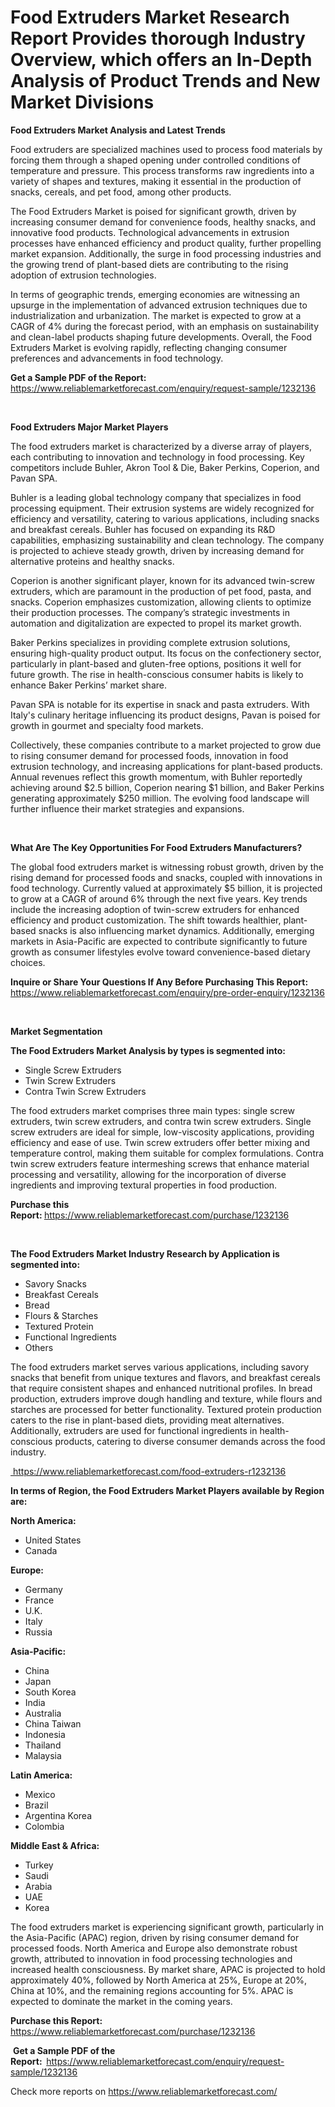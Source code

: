 <p><h1>Food Extruders Market Research Report Provides thorough Industry Overview, which offers an In-Depth Analysis of Product Trends and New Market Divisions</h1></p><p><strong>Food Extruders Market Analysis and Latest Trends</strong></p>
<p><p>Food extruders are specialized machines used to process food materials by forcing them through a shaped opening under controlled conditions of temperature and pressure. This process transforms raw ingredients into a variety of shapes and textures, making it essential in the production of snacks, cereals, and pet food, among other products. </p><p>The Food Extruders Market is poised for significant growth, driven by increasing consumer demand for convenience foods, healthy snacks, and innovative food products. Technological advancements in extrusion processes have enhanced efficiency and product quality, further propelling market expansion. Additionally, the surge in food processing industries and the growing trend of plant-based diets are contributing to the rising adoption of extrusion technologies.</p><p>In terms of geographic trends, emerging economies are witnessing an upsurge in the implementation of advanced extrusion techniques due to industrialization and urbanization. The market is expected to grow at a CAGR of 4% during the forecast period, with an emphasis on sustainability and clean-label products shaping future developments. Overall, the Food Extruders Market is evolving rapidly, reflecting changing consumer preferences and advancements in food technology.</p></p>
<p><strong>Get a Sample PDF of the Report:&nbsp;</strong> <a href="https://www.reliablemarketforecast.com/enquiry/request-sample/1232136?utm_campaign=3178&utm_medium=2&utm_source=Github&utm_content=ia&utm_term=09042025&utm_id=food-extruders">https://www.reliablemarketforecast.com/enquiry/request-sample/1232136</a></p>
<p>&nbsp;</p>
<p><strong>Food Extruders Major Market Players</strong></p>
<p><p>The food extruders market is characterized by a diverse array of players, each contributing to innovation and technology in food processing. Key competitors include Buhler, Akron Tool & Die, Baker Perkins, Coperion, and Pavan SPA.</p><p>Buhler is a leading global technology company that specializes in food processing equipment. Their extrusion systems are widely recognized for efficiency and versatility, catering to various applications, including snacks and breakfast cereals. Buhler has focused on expanding its R&D capabilities, emphasizing sustainability and clean technology. The company is projected to achieve steady growth, driven by increasing demand for alternative proteins and healthy snacks.</p><p>Coperion is another significant player, known for its advanced twin-screw extruders, which are paramount in the production of pet food, pasta, and snacks. Coperion emphasizes customization, allowing clients to optimize their production processes. The company’s strategic investments in automation and digitalization are expected to propel its market growth.</p><p>Baker Perkins specializes in providing complete extrusion solutions, ensuring high-quality product output. Its focus on the confectionery sector, particularly in plant-based and gluten-free options, positions it well for future growth. The rise in health-conscious consumer habits is likely to enhance Baker Perkins’ market share.</p><p>Pavan SPA is notable for its expertise in snack and pasta extruders. With Italy's culinary heritage influencing its product designs, Pavan is poised for growth in gourmet and specialty food markets. </p><p>Collectively, these companies contribute to a market projected to grow due to rising consumer demand for processed foods, innovation in food extrusion technology, and increasing applications for plant-based products. Annual revenues reflect this growth momentum, with Buhler reportedly achieving around $2.5 billion, Coperion nearing $1 billion, and Baker Perkins generating approximately $250 million. The evolving food landscape will further influence their market strategies and expansions.</p></p>
<p>&nbsp;</p>
<p><strong>What Are The Key Opportunities For Food Extruders Manufacturers?</strong></p>
<p><p>The global food extruders market is witnessing robust growth, driven by the rising demand for processed foods and snacks, coupled with innovations in food technology. Currently valued at approximately $5 billion, it is projected to grow at a CAGR of around 6% through the next five years. Key trends include the increasing adoption of twin-screw extruders for enhanced efficiency and product customization. The shift towards healthier, plant-based snacks is also influencing market dynamics. Additionally, emerging markets in Asia-Pacific are expected to contribute significantly to future growth as consumer lifestyles evolve toward convenience-based dietary choices.</p></p>
<p><strong>Inquire or Share Your Questions If Any Before Purchasing This Report:</strong> <a href="https://www.reliablemarketforecast.com/enquiry/pre-order-enquiry/1232136?utm_campaign=3178&utm_medium=2&utm_source=Github&utm_content=ia&utm_term=09042025&utm_id=food-extruders">https://www.reliablemarketforecast.com/enquiry/pre-order-enquiry/1232136</a></p>
<p>&nbsp;</p>
<p><strong>Market Segmentation</strong></p>
<p><strong>The Food Extruders Market Analysis by types is segmented into:</strong></p>
<p><ul><li>Single Screw Extruders</li><li>Twin Screw Extruders</li><li>Contra Twin Screw Extruders</li></ul></p>
<p><p>The food extruders market comprises three main types: single screw extruders, twin screw extruders, and contra twin screw extruders. Single screw extruders are ideal for simple, low-viscosity applications, providing efficiency and ease of use. Twin screw extruders offer better mixing and temperature control, making them suitable for complex formulations. Contra twin screw extruders feature intermeshing screws that enhance material processing and versatility, allowing for the incorporation of diverse ingredients and improving textural properties in food production.</p></p>
<p><strong>Purchase this Report:&nbsp;</strong><a href="https://www.reliablemarketforecast.com/purchase/1232136?utm_campaign=3178&utm_medium=2&utm_source=Github&utm_content=ia&utm_term=09042025&utm_id=food-extruders">https://www.reliablemarketforecast.com/purchase/1232136</a></p>
<p>&nbsp;</p>
<p><strong>The Food Extruders Market Industry Research by Application is segmented into:</strong></p>
<p><ul><li>Savory Snacks</li><li>Breakfast Cereals</li><li>Bread</li><li>Flours & Starches</li><li>Textured Protein</li><li>Functional Ingredients</li><li>Others</li></ul></p>
<p><p>The food extruders market serves various applications, including savory snacks that benefit from unique textures and flavors, and breakfast cereals that require consistent shapes and enhanced nutritional profiles. In bread production, extruders improve dough handling and texture, while flours and starches are processed for better functionality. Textured protein production caters to the rise in plant-based diets, providing meat alternatives. Additionally, extruders are used for functional ingredients in health-conscious products, catering to diverse consumer demands across the food industry.</p></p>
<p><a href="https://www.reliablemarketforecast.com/food-extruders-r1232136?utm_campaign=3178&utm_medium=2&utm_source=Github&utm_content=ia&utm_term=09042025&utm_id=food-extruders">&nbsp;https://www.reliablemarketforecast.com/food-extruders-r1232136</a></p>
<p><strong>In terms of Region, the Food Extruders Market Players available by Region are:</strong></p>
<p>
    <p> <strong> North America: </strong>
        <ul>
            <li>United States</li>
            <li>Canada</li>
        </ul>
        </p> 
    <p> <strong> Europe: </strong>
        <ul>
            <li>Germany</li>
            <li>France</li>
            <li>U.K.</li>
            <li>Italy</li>
            <li>Russia</li>
        </ul>
        </p> 
    <p> <strong> Asia-Pacific: </strong>
        <ul>
            <li>China</li>
            <li>Japan</li>
            <li>South Korea</li>
            <li>India</li>
            <li>Australia</li>
            <li>China Taiwan</li>
            <li>Indonesia</li>
            <li>Thailand</li>
            <li>Malaysia</li>
        </ul>
        </p> 
    <p> <strong> Latin America: </strong>
        <ul>
            <li>Mexico</li>
            <li>Brazil</li>
            <li>Argentina Korea</li>
            <li>Colombia</li>
        </ul>
        </p> 
    <p> <strong> Middle East & Africa: </strong>
        <ul>
            <li>Turkey</li>
            <li>Saudi</li>
            <li>Arabia</li>
            <li>UAE</li>
            <li>Korea</li>
        </ul>
    </p>
    </p>
<p><p>The food extruders market is experiencing significant growth, particularly in the Asia-Pacific (APAC) region, driven by rising consumer demand for processed foods. North America and Europe also demonstrate robust growth, attributed to innovation in food processing technologies and increased health consciousness. By market share, APAC is projected to hold approximately 40%, followed by North America at 25%, Europe at 20%, China at 10%, and the remaining regions accounting for 5%. APAC is expected to dominate the market in the coming years.</p></p>
<p><strong>Purchase this Report: </strong><a href="https://www.reliablemarketforecast.com/purchase/1232136?utm_campaign=3178&utm_medium=2&utm_source=Github&utm_content=ia&utm_term=09042025&utm_id=food-extruders">https://www.reliablemarketforecast.com/purchase/1232136</a></p>
<p>&nbsp;<strong>Get a Sample PDF of the Report:&nbsp;&nbsp;</strong><a href="https://www.reliablemarketforecast.com/enquiry/request-sample/1232136?utm_campaign=3178&utm_medium=2&utm_source=Github&utm_content=ia&utm_term=09042025&utm_id=food-extruders">https://www.reliablemarketforecast.com/enquiry/request-sample/1232136</a></p>
<p><strong></strong></p>
<p>Check more reports on <a href="https://www.reliablemarketforecast.com/?utm_campaign=3178&utm_medium=2&utm_source=Github&utm_content=ia&utm_term=09042025&utm_id=food-extruders">https://www.reliablemarketforecast.com/</a></p>